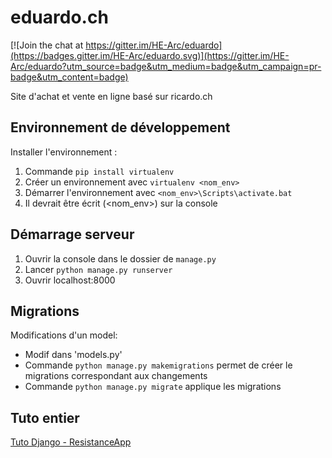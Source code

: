 # eduardo.ch

[![Join the chat at https://gitter.im/HE-Arc/eduardo](https://badges.gitter.im/HE-Arc/eduardo.svg)](https://gitter.im/HE-Arc/eduardo?utm_source=badge&utm_medium=badge&utm_campaign=pr-badge&utm_content=badge)

Site d'achat et vente en ligne basé sur ricardo.ch

## Environnement de développement
Installer l'environnement : 
1. Commande `pip install virtualenv`
2. Créer un environnement avec `virtualenv <nom_env>`
3. Démarrer l'environnement avec `<nom_env>\Scripts\activate.bat`
4. Il devrait être écrit (<nom_env>) sur la console

## Démarrage serveur
1. Ouvrir la console dans le dossier de `manage.py`
2. Lancer `python manage.py runserver`
3. Ouvrir localhost:8000

## Migrations
Modifications d'un model:
* Modif dans 'models.py'
* Commande `python manage.py makemigrations` permet de créer le migrations correspondant aux changements
* Commande `python manage.py migrate` applique les migrations

## Tuto entier
[Tuto Django - ResistanceApp](https://github.com/HE-Arc/demo-django-resistance-app)

